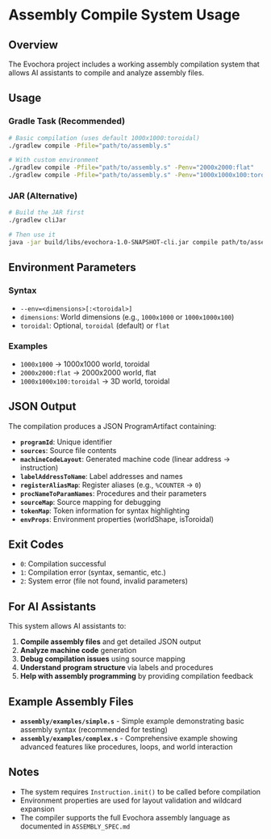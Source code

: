 # Assembly Compile System Usage

## Overview
The Evochora project includes a working assembly compilation system that allows AI assistants to compile and analyze assembly files.

## Usage

### Gradle Task (Recommended)
```bash
# Basic compilation (uses default 1000x1000:toroidal)
./gradlew compile -Pfile="path/to/assembly.s"

# With custom environment
./gradlew compile -Pfile="path/to/assembly.s" -Penv="2000x2000:flat"
./gradlew compile -Pfile="path/to/assembly.s" -Penv="1000x1000x100:toroidal"
```

### JAR (Alternative)
```bash
# Build the JAR first
./gradlew cliJar

# Then use it
java -jar build/libs/evochora-1.0-SNAPSHOT-cli.jar compile path/to/assembly.s --env=2000x2000:flat
```

## Environment Parameters

### Syntax
- `--env=<dimensions>[:<toroidal>]`
- `dimensions`: World dimensions (e.g., `1000x1000` or `1000x1000x100`)
- `toroidal`: Optional, `toroidal` (default) or `flat`

### Examples
- `1000x1000` → 1000x1000 world, toroidal
- `2000x2000:flat` → 2000x2000 world, flat
- `1000x1000x100:toroidal` → 3D world, toroidal

## JSON Output

The compilation produces a JSON ProgramArtifact containing:

- **`programId`**: Unique identifier
- **`sources`**: Source file contents
- **`machineCodeLayout`**: Generated machine code (linear address → instruction)
- **`labelAddressToName`**: Label addresses and names
- **`registerAliasMap`**: Register aliases (e.g., `%COUNTER` → `0`)
- **`procNameToParamNames`**: Procedures and their parameters
- **`sourceMap`**: Source mapping for debugging
- **`tokenMap`**: Token information for syntax highlighting
- **`envProps`**: Environment properties (worldShape, isToroidal)

## Exit Codes
- `0`: Compilation successful
- `1`: Compilation error (syntax, semantic, etc.)
- `2`: System error (file not found, invalid parameters)

## For AI Assistants

This system allows AI assistants to:
1. **Compile assembly files** and get detailed JSON output
2. **Analyze machine code** generation
3. **Debug compilation issues** using source mapping
4. **Understand program structure** via labels and procedures
5. **Help with assembly programming** by providing compilation feedback

## Example Assembly Files

- **`assembly/examples/simple.s`**  - Simple example demonstrating basic assembly syntax (recommended for testing)
- **`assembly/examples/complex.s`** - Comprehensive example showing advanced features like procedures, loops, and world interaction

## Notes

- The system requires `Instruction.init()` to be called before compilation
- Environment properties are used for layout validation and wildcard expansion
- The compiler supports the full Evochora assembly language as documented in `ASSEMBLY_SPEC.md`
